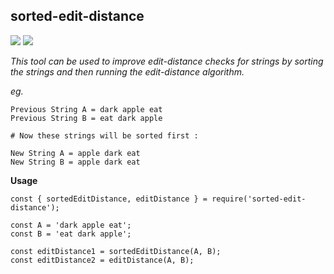 ## sorted-edit-distance

![](https://img.shields.io/badge/npm-v1.0.0-green) ![](https://img.shields.io/badge/edit--distance-DP-blue)

_This tool can be used to improve edit-distance checks for strings by sorting the strings and then running the edit-distance algorithm._

_eg._

```
Previous String A = dark apple eat
Previous String B = eat dark apple

# Now these strings will be sorted first :

New String A = apple dark eat
New String B = apple dark eat

```

**Usage**

```
const { sortedEditDistance, editDistance } = require('sorted-edit-distance');

const A = 'dark apple eat';
const B = 'eat dark apple';

const editDistance1 = sortedEditDistance(A, B);
const editDistance2 = editDistance(A, B);

```
